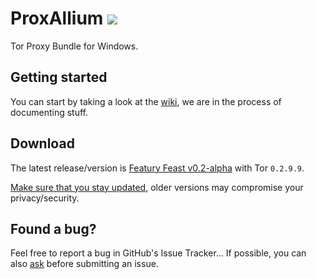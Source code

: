 # ProxAllium ![](https://download.tuxfamily.org/proxallium/icons/32.png)
Tor Proxy Bundle for Windows.

## Getting started
You can start by taking a look at the [wiki](https://github.com/DcodingTheWeb/ProxAllium/wiki), we are in the process of documenting stuff.

## Download
The latest release/version is [Featury Feast v0.2-alpha](https://github.com/DcodingTheWeb/ProxAllium/releases/tag/v0.2-alpha) with Tor `0.2.9.9`.

[Make sure that you stay updated](https://github.com/DcodingTheWeb/ProxAllium/wiki/Mailing-list), older versions may compromise your privacy/security.

## Found a bug?
Feel free to report a bug in GitHub's Issue Tracker... If possible, you can also [ask](https://github.com/DcodingTheWeb/ProxAllium/wiki/FAQ#i-have-a-question-where-can-i-ask) before submitting an issue.

